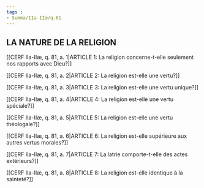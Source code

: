 ```yaml
---
tags : 
- Summa/IIa-IIæ/q.81
---
```


## LA NATURE DE LA RELIGION

[[CERF IIa-IIæ, q. 81, a. 1|ARTICLE 1: La religion concerne-t-elle seulement nos rapports avec Dieu?]]

[[CERF IIa-IIæ, q. 81, a. 2|ARTICLE 2: La religion est-elle une vertu?]]

[[CERF IIa-IIæ, q. 81, a. 3|ARTICLE 3: La religion est-elle une vertu unique?]]

[[CERF IIa-IIæ, q. 81, a. 4|ARTICLE 4: La religion est-elle une vertu spéciale?]]

[[CERF IIa-IIæ, q. 81, a. 5|ARTICLE 5: La religion est-elle une vertu théologale?]]

[[CERF IIa-IIæ, q. 81, a. 6|ARTICLE 6: La religion est-elle supérieure aux autres vertus morales?]]

[[CERF IIa-IIæ, q. 81, a. 7|ARTICLE 7: La latrie comporte-t-elle des actes extérieurs?]]

[[CERF IIa-IIæ, q. 81, a. 8|ARTICLE 8: La religion est-elle identique à la sainteté?]]

